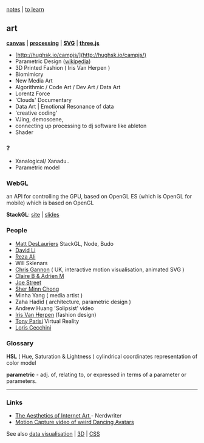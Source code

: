 [notes](notes.md) | [to learn](../toLearn.md)

## art
**[canvas](HTML/canvas.md)** | **[processing](processing.md)** | **[SVG](HTML/SVG.md)** | **[three.js](javascript/threejs.md)**


* [http://hughsk.io/campjs/](http://hughsk.io/campjs/)
* Parametric Design ([wikipedia](https://en.wikipedia.org/wiki/Parametric_design))
* 3D Printed Fashion ( Iris Van Herpen )
* Biomimicry
* New Media Art
* Algorithmic / Code Art / Dev Art / Data Art
* Lorentz Force
* 'Clouds' Documentary
* Data Art | Emotional Resonance of data
* 'creative coding'
* VJing, demoscene,
* connecting up processing to dj software like ableton
* Shader

### ?
- Xanalogical/ Xanadu..
- Parametric model

### WebGL
an API for controlling the GPU, based on OpenGL ES (which is OpenGL for mobile) which is based on OpenGL

**StackGL**:
[site](http://stack.gl/) | [slides](http://mikolalysenko.github.io/madjs-stackgl-slides/#/)

### People
- [Matt DesLauriers](http://mattdesl.com/) StackGL, Node, Budo
- [David Li](http://david.li/)
- [Reza Ali](http://www.syedrezaali.com/)
- Will Sklenars
- [Chris Gannon](https://gannon.tv/) ( UK, interactive motion visualisation, animated SVG )
- [Claire B & Adrien M](http://bit.ly/1WWk4RV)
- [Joe Street](http://bit.ly/1s1twrI)
- [Sher Minn Chong](https://piratefsh.github.io/)
- Minha Yang ( media artist )
- Zaha Hadid ( architecture, parametric design )
- Andrew Huang 'Solipsist' video
- [Iris Van Herpen](http://www.irisvanherpen.com/home) (fashion design)    
- [Tony Parisi](https://tonyparisi.wordpress.com/) Virtual Reality
- [Loris Cecchini](http://www.juxtapoz.com/news/loris-cecchini-s-wallwave-vibrations/)


### Glossary

**HSL** ( Hue, Saturation & Lightness ) cylindrical coordinates representation of color model

**parametric** - adj. of, relating to, or expressed in terms of a parameter or parameters.



---

### Links
- [The Aesthetics of Internet Art ](https://www.youtube.com/watch?v=783hwpJTjlo) - Nerdwriter
- [Motion Capture video of weird Dancing Avatars](https://www.youtube.com/watch?v=gMuz30b77wE)

See also [data visualisation](dataVisualisation.md) | [3D](3D.md) | [CSS](CSS/CSS.md)
